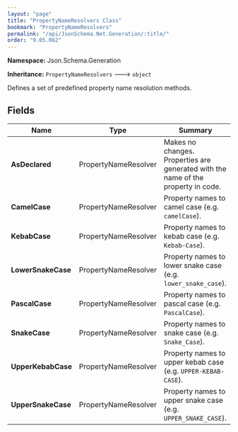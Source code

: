 ```yaml
---
layout: "page"
title: "PropertyNameResolvers Class"
bookmark: "PropertyNameResolvers"
permalink: "/api/JsonSchema.Net.Generation/:title/"
order: "9.05.062"
---
```

**Namespace:** Json.Schema.Generation

**Inheritance:**
`PropertyNameResolvers`
 🡒 
`object`

Defines a set of predefined property name resolution methods.

## Fields

| Name | Type | Summary |
|---|---|---|
| **AsDeclared** | PropertyNameResolver | Makes no changes. Properties are generated with the name of the property in code. |
| **CamelCase** | PropertyNameResolver | Property names to camel case (e.g. `camelCase`). |
| **KebabCase** | PropertyNameResolver | Property names to kebab case (e.g. `Kebab-Case`). |
| **LowerSnakeCase** | PropertyNameResolver | Property names to lower snake case (e.g. `lower_snake_case`). |
| **PascalCase** | PropertyNameResolver | Property names to pascal case (e.g. `PascalCase`). |
| **SnakeCase** | PropertyNameResolver | Property names to snake case (e.g. `Snake_Case`). |
| **UpperKebabCase** | PropertyNameResolver | Property names to upper kebab case (e.g. `UPPER-KEBAB-CASE`). |
| **UpperSnakeCase** | PropertyNameResolver | Property names to upper snake case (e.g. `UPPER_SNAKE_CASE`). |

